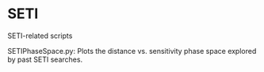 # SETI
SETI-related scripts

SETIPhaseSpace.py: Plots the distance vs. sensitivity phase space explored by past SETI searches.
